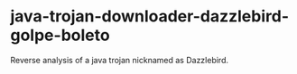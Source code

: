 # java-trojan-downloader-dazzlebird-golpe-boleto
Reverse analysis of a java trojan nicknamed as Dazzlebird.
